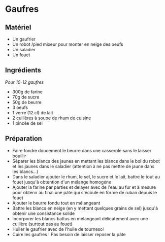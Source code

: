 Gaufres
=======

Matériel
--------
+ Un gaufrier
+ Un robot /pied mixeur pour monter en neige des oeufs
+ Un saladier
+ Un fouet

Ingrédients
-----------
*Pour 10-12 gaufres*
+ 300g de farine
+ 70g de sucre
+ 50g de beurre
+ 3 oeufs
+ 1 verre (12 cl) de lait 
+ 2 cuillères à soupe de rhum de cuisine
+ 1 pincée de sel

 
Préparation
-----------
+ Faire fondre doucement le beurre dans une casserole sans le laisser bouillir
+ Séparer les blancs des jaunes en mettant les blancs dans le bol du robot et les jaunes dans le saladier (attention à ne pas mettre de jaune dans les blancs...)
+ Dans le saladier ajouter le rhum, le sel, le sucre et le lait, battre le tout au fouet jusqu'à obtention d'un mélange homogéne
+ Ajouter la farine par parties et delayer avec de l'eau au fur et à mesure pour obtenir au final une pâte qui s'écoule en forme de ruban depuis le fouet 
+ Ajouter le beurre fondu tout en mélangeant
+ Battre les blancs en neige (en y mettant quelques grains de sel) jusqu'à obtenir une consistance solide
+ Incorporer les blancs battus en mélangeant délicatement avec une cuillère (surtout pas au fouet)
+ Huiler le gaufrier avec de l'huile de tournesol
+ Cuire les gaufres ! Pas besoin de laisser reposer la pâte

